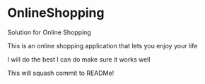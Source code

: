 # OnlineShopping
Solution for Online Shopping

This is an online shopping application that lets you enjoy your life

I will do the best I can do make sure it works well


This will squash commit to READMe!
